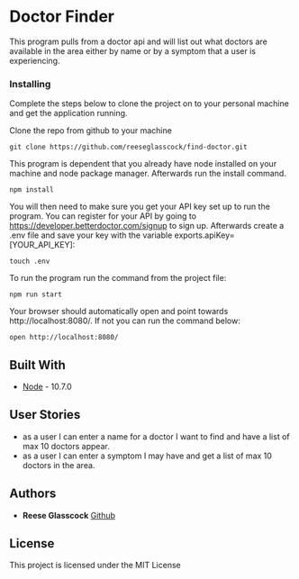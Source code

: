 # Doctor Finder

This program pulls from a doctor api and will list out what doctors are available in the area either by name or by a symptom that a user is experiencing. 

### Installing

Complete the steps below to clone the project on to your personal machine and get the application running.

Clone the repo from github to your machine

```
git clone https://github.com/reeseglasscock/find-doctor.git
```

This program is dependent that you already have node installed on your machine and node package manager. Afterwards run the install command.

```
npm install
```

You will then need to make sure you get your API key set up to run the program. You can register for your API by going to https://developer.betterdoctor.com/signup to sign up. Afterwards create a .env file and save your key with the variable exports.apiKey=[YOUR_API_KEY]:

```
touch .env
```

To run the program run the command from the project file:

```
npm run start
```

Your browser should automatically open and point towards http://localhost:8080/. If not you can run the command below:
```
open http://localhost:8080/
```

## Built With

* [Node](https://nodejs.org/en/) - 10.7.0

## User Stories

* as a user I can enter a name for a doctor I want to find and have a list of max 10 doctors appear.
* as a user I can enter a symptom I may have and get a list of max 10 doctors in the area.

## Authors

* **Reese Glasscock** [Github](https://github.com/reeseglasscock)

## License

This project is licensed under the MIT License
